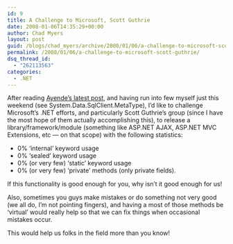 ```yaml
---
id: 9
title: A Challenge to Microsoft, Scott Guthrie
date: 2008-01-06T14:35:29+00:00
author: Chad Myers
layout: post
guid: /blogs/chad_myers/archive/2008/01/06/a-challenge-to-microsoft-scott-guthrie.aspx
permalink: /2008/01/06/a-challenge-to-microsoft-scott-guthrie/
dsq_thread_id:
  - "262113563"
categories:
  - .NET
---
```

After reading [Ayende&#8217;s latest post](http://ayende.com/Blog/archive/2008/01/06/ASP.Net-Ajax-Error-Handling-and-WTF.aspx), and having run into few myself just this weekend (see System.Data.SqlClient.MetaType), I&#8217;d like to challenge Microsoft&#8217;s .NET efforts, and particularly Scott Guthrie&#8217;s group (since I have the most hope of them actually accomplishing this), to release a library/framework/module (something like ASP.NET AJAX, ASP.NET MVC Extensions, etc &#8212; on that scope) with the following statistics:

  * 0% &#8216;internal&#8217; keyword usage
  * 0% &#8216;sealed&#8217; keyword usage
  * 0% (or very few) &#8216;static&#8217; keyword usage
  * 0% (or very few) &#8216;private&#8217; methods (only private fields).

If this functionality is good enough for you, why isn&#8217;t it good enough for us!

Also, sometimes you guys make mistakes or do something not very good (we all do, I&#8217;m not pointing fingers), and having a most of those methods be &#8216;virtual&#8217; would really help so that we can fix things when occasional mistakes occur.

This would help us folks in the field more than you know!